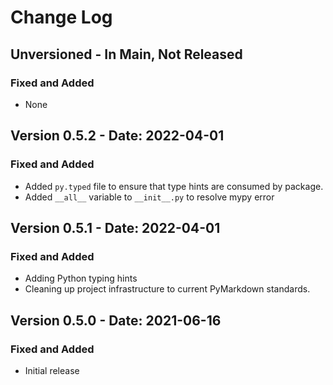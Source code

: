 # Change Log

## Unversioned - In Main, Not Released

### Fixed and Added

- None

## Version 0.5.2 - Date: 2022-04-01

### Fixed and Added

- Added `py.typed` file to ensure that type hints are consumed by package.
- Added `__all__` variable to `__init__.py` to resolve mypy error

## Version 0.5.1 - Date: 2022-04-01

### Fixed and Added

- Adding Python typing hints
- Cleaning up project infrastructure to current PyMarkdown standards.

## Version 0.5.0 - Date: 2021-06-16

### Fixed and Added

- Initial release
